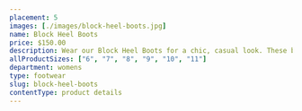 ```yaml
---
placement: 5
images: [./images/block-heel-boots.jpg]
name: Block Heel Boots
price: $150.00
description: Wear our Block Heel Boots for a chic, casual look. These boots are a great choice for those wanting the height of a high heel and the ruggedness of a leather boot.
allProductSizes: ["6", "7", "8", "9", "10", "11"]
department: womens
type: footwear
slug: block-heel-boots
contentType: product details
---
```

